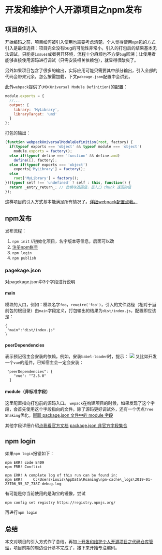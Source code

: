 # 开发和维护个人开源项目之npm发布

## 项目的引入
开始编码之前，项目如何被引入使用也需要考虑清楚。个人觉得使用`npm`包的方式引入是最佳选择：项目完全没有bug的可能性非常小，引入的打包后的结果基本无法调试，只能提`issues`或者另开环境，流程十分麻烦也不方便`bug`回溯；让使用者能够直接使用源码进行调试（只需安装相关依赖包），就显得很酸爽了。

另外如果项目包含了很多的输出，实际应用可能只需要其中部分输出，引入全部的代码会带来冗余，怎么按需加载，下文`pakeage.json`配置中会讲到。

此外`webpack`提供了`UMD(Universal Module Definition)`的配置：
```javascript
module.exports = {
  //...
  output: {
    library: 'MyLibrary',
    libraryTarget: 'umd'
  }
};
```
打包的输出：
```javascript
(function webpackUniversalModuleDefinition(root, factory) {
  if(typeof exports === 'object' && typeof module === 'object')
    module.exports = factory();
  else if(typeof define === 'function' && define.amd)
    define([], factory);
  else if(typeof exports === 'object')
    exports['MyLibrary'] = factory();
  else
    root['MyLibrary'] = factory();
})(typeof self !== 'undefined' ? self : this, function() {
  return _entry_return_; // 此模块返回值，是入口 chunk 返回的值
});
```
这样项目的引入方式基本能满足所有情况了。[详细webpack配置点我。](https://webpack.docschina.org/configuration/output/#output-library)

## npm发布

发布流程：
1. `npm init` //初始化项目，名字版本等信息，后面可以改
2. [注册npm帐号](https://www.npmjs.com/)
3. `npm login`
4. `npm publish`


### pagekage.json
对pagekage.json中3个字段进行说明

#### main
模块的入口，例如：模块名字`foo`，`reuqire('foo')`，引入的文件路径（相对于当前包的根目录）由`main`字段定义，打包输出的结果为`dist/index.js`，配置即应该是：
```
{
 "main":"dist/index.js"
}
```

#### peerDependencies
表示预记宿主会安装的依赖。例如，安装`babel-loader`时，提示：
![](http://ww1.sinaimg.cn/large/e3ba9e6dgy1fzgilhvtxvj20qt02d0sr.jpg) 
又比如开发一个`vue`的组件，已知宿主会一定会安装：
```
 "peerDependencies": {
    "vue": "^2.5.0"
  }
```
#### module（非标准字段）
这里配置指向打包前的源码入口。
`wepack`在构建项目的时候，如果发现了这个字段，会首先使用这个字段指向的文件。除了源码更好调试外，还有一个优点`Tree Shaking`优化。[聊聊 package.json 文件中的 module 字段](https://loveky.github.io/2018/02/26/tree-shaking-and-pkg.module/)

其他字段详细介绍[点我看官方文档](https://docs.npmjs.com/files/package.json)
[package.json 非官方字段集合](https://segmentfault.com/a/1190000016365409)
## npm login
如果`npm login`报错如下：
```
npm ERR! code E409
npm ERR! Conflict

npm ERR! A complete log of this run can be found in:
npm ERR!     C:\Users\Louis\AppData\Roaming\npm-cache\_logs\2019-01-23T06_55_37_738Z-debug.log
```
有可能是你当前使用的是淘宝的镜像，尝试
```
npm config set registry https://registry.npmjs.org/
```
再进行`npm login`

## 总结
本文对项目的引入方式作了总结，再加上[开发和维护个人开源项目之代码仓库管理](https://segmentfault.com/a/1190000017981241)，项目前期的周边设计基本完成了，接下来开始专注编码。
